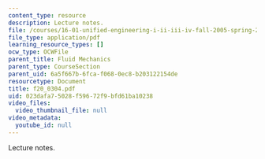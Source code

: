 ```yaml
---
content_type: resource
description: Lecture notes.
file: /courses/16-01-unified-engineering-i-ii-iii-iv-fall-2005-spring-2006/023dafa75028f59672f9bfd61ba10238_f20_0304.pdf
file_type: application/pdf
learning_resource_types: []
ocw_type: OCWFile
parent_title: Fluid Mechanics
parent_type: CourseSection
parent_uid: 6a5f667b-6fca-f068-0ec8-b203122154de
resourcetype: Document
title: f20_0304.pdf
uid: 023dafa7-5028-f596-72f9-bfd61ba10238
video_files:
  video_thumbnail_file: null
video_metadata:
  youtube_id: null
---
```

Lecture notes.